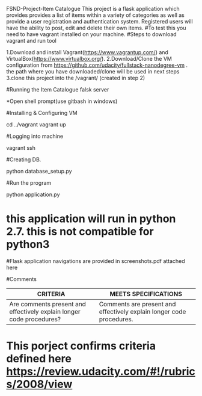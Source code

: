 FSND-Project-Item Catalogue
This project is a flask application which provides  provides a list of items within a variety of categories as well as provide a user registration and authentication system. Registered users will have the ability to post, edit and delete their own items.
#To test this you need to have vagrant installed on your machine. #Steps to download vagrant and run tool

1.Download and install Vagrant(https://www.vagrantup.com/) and VirtualBox(https://www.virtualbox.org/).
2.Download/Clone the VM configuration from https://github.com/udacity/fullstack-nanodegree-vm . 
the path where you have downloaded/clone will be used in next steps 
3.clone this project into the /vagrant/ (created in step 2) 

#Running the Item Catalogue falsk server

*Open shell prompt(use gitbash in windows)

#Installing & Configuring VM

cd ../vagrant vagrant up

#Logging into machine

vagrant ssh

#Creating DB.

python database_setup.py

#Run the program

python application.py

# this application will run in python 2.7. this is not compatible for python3

#Flask application navigations are provided in screenshots.pdf attached here

#Comments


|CRITERIA | MEETS SPECIFICATIONS|
|----------|---------------------|
|Are comments present and effectively explain longer code procedures?|Comments are present and effectively explain longer code procedures.|


# This porject confirms criteria defined here https://review.udacity.com/#!/rubrics/2008/view

